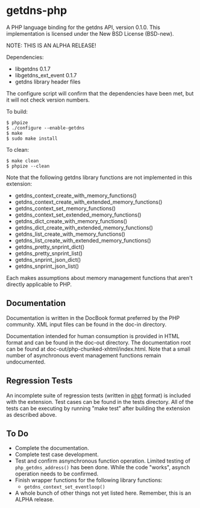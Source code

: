 getdns-php
==========

A PHP language binding for the getdns API, version 0.1.0.
This implementation is licensed under the New BSD License (BSD-new).

NOTE: THIS IS AN ALPHA RELEASE!

Dependencies:

* libgetdns 0.1.7
* libgetdns_ext_event 0.1.7
* getdns library header files

The configure script will confirm that the dependencies have been met,
but it will not check version numbers.

To build:

    $ phpize
    $ ./configure --enable-getdns
    $ make
    $ sudo make install

To clean:

    $ make clean
    $ phpize --clean

Note that the following getdns library functions are not
implemented in this extension:

* getdns_context_create_with_memory_functions()
* getdns_context_create_with_extended_memory_functions()
* getdns_context_set_memory_functions()
* getdns_context_set_extended_memory_functions()
* getdns_dict_create_with_memory_functions()
* getdns_dict_create_with_extended_memory_functions()
* getdns_list_create_with_memory_functions()
* getdns_list_create_with_extended_memory_functions()
* getdns_pretty_snprint_dict()
* getdns_pretty_snprint_list()
* getdns_snprint_json_dict()
* getdns_snprint_json_list()

Each makes assumptions about memory management functions
that aren't directly applicable to PHP.

## Documentation

Documentation is written in the DocBook format preferred
by the PHP community. XML input files can be found in the
doc-in directory.

Documentation intended for human consumption is provided in
HTML format and can be found in the doc-out directory. The
documentation root can be found at
doc-out/php-chunked-xhtml/index.html. Note that a small
number of asynchronous event management functions remain
undocumented.

## Regression Tests

An incomplete suite of regression tests (written in
[phpt](http://qa.php.net/write-test.php) format) is included
with the extension. Test cases can be found in the tests
directory. All of the tests can be executing by running
"make test" after building the extension as described
above.

## To Do

* Complete the documentation.
* Complete test case development.
* Test and confirm asnynchronous function operation. Limited
testing of `php_getdns_address()` has been done. While the code
"works", asynch operation needs to be confirmed.
* Finish wrapper functions for the following library functions:
  * `getdns_context_set_eventloop()`
* A whole bunch of other things not yet listed here. Remember, this
is an ALPHA release.
